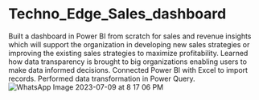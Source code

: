 # Techno_Edge_Sales_dashboard
Built a dashboard in Power BI from scratch for sales and revenue insights which will support the organization in developing new sales strategies or improving the existing sales strategies to maximize profitability.
Learned how data transparency is brought to big organizations enabling users to make data informed decisions.
Connected Power BI with Excel to import records. Performed data transformation in Power Query.
![WhatsApp Image 2023-07-09 at 8 17 06 PM](https://github.com/chakrabortysanjana/Techno_Edge_Sales_dashboard/assets/121496809/78036cb6-0264-45ac-9304-199bd774cfb8)
